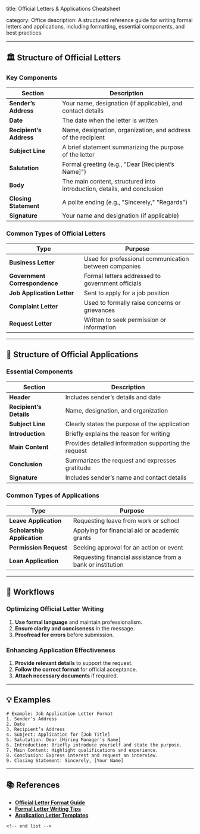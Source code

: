 title: Official Letters & Applications Cheatsheet

category: Office
description: A structured reference guide for writing formal letters and applications, including formatting, essential components, and best practices.

---

## 🏛 **Structure of Official Letters**

### **Key Components**

| Section                        | Description                                                             |
| ------------------------------ | ----------------------------------------------------------------------- |
| **Sender’s Address**    | Your name, designation (if applicable), and contact details             |
| **Date**                 | The date when the letter is written                                     |
| **Recipient’s Address** | Name, designation, organization, and address of the recipient           |
| **Subject Line**         | A brief statement summarizing the purpose of the letter                 |
| **Salutation**           | Formal greeting (e.g., "Dear [Recipient’s Name]")                      |
| **Body**                 | The main content, structured into introduction, details, and conclusion |
| **Closing Statement**    | A polite ending (e.g., "Sincerely," "Regards")                          |
| **Signature**            | Your name and designation (if applicable)                               |

### **Common Types of Official Letters**

| Type                                | Purpose                                               |
| ----------------------------------- | ----------------------------------------------------- |
| **Business Letter**           | Used for professional communication between companies |
| **Government Correspondence** | Formal letters addressed to government officials      |
| **Job Application Letter**    | Sent to apply for a job position                      |
| **Complaint Letter**          | Used to formally raise concerns or grievances         |
| **Request Letter**            | Written to seek permission or information             |

---

## 📝 **Structure of Official Applications**

### **Essential Components**

| Section                        | Description                                          |
| ------------------------------ | ---------------------------------------------------- |
| **Header**               | Includes sender’s details and date                  |
| **Recipient’s Details** | Name, designation, and organization                  |
| **Subject Line**         | Clearly states the purpose of the application        |
| **Introduction**         | Briefly explains the reason for writing              |
| **Main Content**         | Provides detailed information supporting the request |
| **Conclusion**           | Summarizes the request and expresses gratitude       |
| **Signature**            | Includes sender’s name and contact details          |

### **Common Types of Applications**

| Type                              | Purpose                                                    |
| --------------------------------- | ---------------------------------------------------------- |
| **Leave Application**       | Requesting leave from work or school                       |
| **Scholarship Application** | Applying for financial aid or academic grants              |
| **Permission Request**      | Seeking approval for an action or event                    |
| **Loan Application**        | Requesting financial assistance from a bank or institution |

---

## 🔄 **Workflows**

### **Optimizing Official Letter Writing**

1. **Use formal language** and maintain professionalism.
2. **Ensure clarity and conciseness** in the message.
3. **Proofread for errors** before submission.

### **Enhancing Application Effectiveness**

1. **Provide relevant details** to support the request.
2. **Follow the correct format** for official acceptance.
3. **Attach necessary documents** if required.

---

## 💡 **Examples**

```plaintext
# Example: Job Application Letter Format
1. Sender’s Address  
2. Date  
3. Recipient’s Address  
4. Subject: Application for [Job Title]  
5. Salutation: Dear [Hiring Manager’s Name]  
6. Introduction: Briefly introduce yourself and state the purpose.  
7. Main Content: Highlight qualifications and experience.  
8. Conclusion: Express interest and request an interview.  
9. Closing Statement: Sincerely, [Your Name]  
```

---

## 📚 **References**

- **[Official Letter Format Guide](https://www.sampletemplates.com/letter-templates/official-letters-format.html)**
- **[Formal Letter Writing Tips](https://cbselibrary.com/formal-letter/)**
- **[Application Letter Templates](https://www.atozlibrary.in/download-50-formal-letter-format-for-free/)**

```
<!-- end list -->
```
